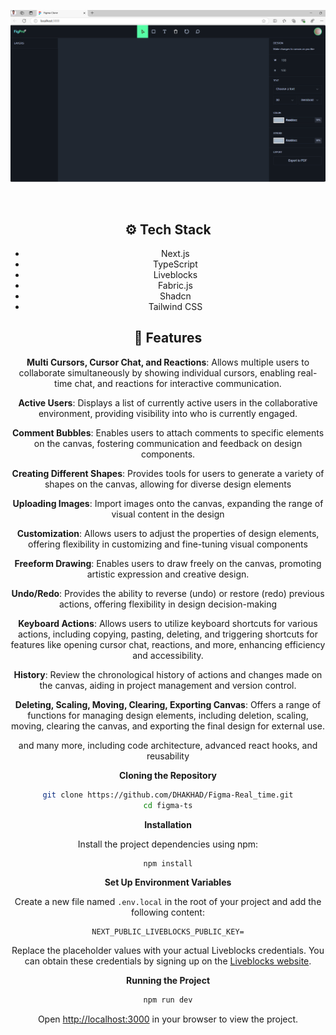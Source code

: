 ![alt text](public/figma.png)
<div align="center">
  <br />

## <a name="tech-stack">⚙️ Tech Stack</a>

- Next.js
- TypeScript
- Liveblocks
- Fabric.js
- Shadcn
- Tailwind CSS

## <a name="features">🔋 Features</a>

 **Multi Cursors, Cursor Chat, and Reactions**: Allows multiple users to collaborate simultaneously by showing individual cursors, enabling real-time chat, and reactions for interactive communication.

 **Active Users**: Displays a list of currently active users in the collaborative environment, providing visibility into who is currently engaged.

 **Comment Bubbles**: Enables users to attach comments to specific elements on the canvas, fostering communication and feedback on design components.

 **Creating Different Shapes**: Provides tools for users to generate a variety of shapes on the canvas, allowing for diverse design elements

 **Uploading Images**: Import images onto the canvas, expanding the range of visual content in the design

 **Customization**: Allows users to adjust the properties of design elements, offering flexibility in customizing and fine-tuning visual components

 **Freeform Drawing**: Enables users to draw freely on the canvas, promoting artistic expression and creative design.

 **Undo/Redo**: Provides the ability to reverse (undo) or restore (redo) previous actions, offering flexibility in design decision-making

 **Keyboard Actions**: Allows users to utilize keyboard shortcuts for various actions, including copying, pasting, deleting, and triggering shortcuts for features like opening cursor chat, reactions, and more, enhancing efficiency and accessibility.

 **History**: Review the chronological history of actions and changes made on the canvas, aiding in project management and version control.

 **Deleting, Scaling, Moving, Clearing, Exporting Canvas**: Offers a range of functions for managing design elements, including deletion, scaling, moving, clearing the canvas, and exporting the final design for external use.

and many more, including code architecture, advanced react hooks, and reusability 

**Cloning the Repository**

```bash
git clone https://github.com/DHAKHAD/Figma-Real_time.git
cd figma-ts
```

**Installation**

Install the project dependencies using npm:

```bash
npm install
```

**Set Up Environment Variables**

Create a new file named `.env.local` in the root of your project and add the following content:

```env
NEXT_PUBLIC_LIVEBLOCKS_PUBLIC_KEY=
```

Replace the placeholder values with your actual Liveblocks credentials. You can obtain these credentials by signing up on the [Liveblocks website](https://liveblocks.io).

**Running the Project**

```bash
npm run dev
```
Open [http://localhost:3000](http://localhost:3000) in your browser to view the project.

